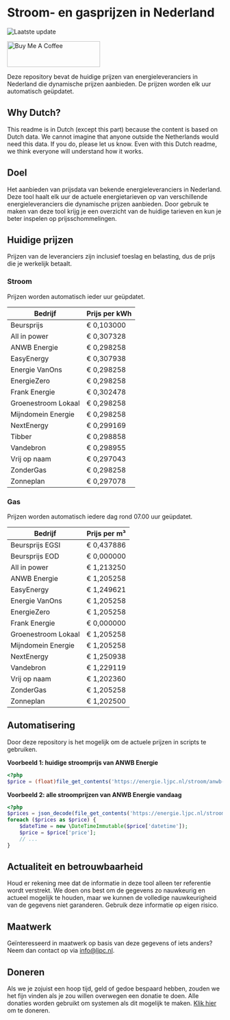 # Stroom- en gasprijzen in Nederland

![Laatste update](https://img.shields.io/badge/laatste%20update-2023--11--20%2012%3A00%20CET-brightgreen)

<a href="https://www.buymeacoffee.com/Lars-" target="_blank"><img src="https://cdn.buymeacoffee.com/buttons/v2/default-orange.png" alt="Buy Me A Coffee" height="60" style="height: 60px !important;width: 217px !important;" ></a>

Deze repository bevat de huidige prijzen van energieleveranciers in Nederland die dynamische prijzen aanbieden. De prijzen worden elk uur automatisch geüpdatet.

## Why Dutch?

This readme is in Dutch (except this part) because the content is based on Dutch data. We cannot imagine that anyone outside the Netherlands would need this data. If you do, please let us know. Even with this Dutch readme, we think
everyone will understand how it works.

## Doel

Het aanbieden van prijsdata van bekende energieleveranciers in Nederland. Deze tool haalt elk uur de actuele energietarieven op van verschillende energieleveranciers die dynamische prijzen aanbieden. Door gebruik te maken van deze tool
krijg je een overzicht van de huidige tarieven en kun je beter inspelen op prijsschommelingen.

## Huidige prijzen

Prijzen van de leveranciers zijn inclusief toeslag en belasting, dus de prijs die je werkelijk betaalt.

### Stroom

Prijzen worden automatisch ieder uur geüpdatet.

 Bedrijf | Prijs per kWh 
---------|---------------
Beursprijs | € 0,103000
All in power | € 0,307328
ANWB Energie | € 0,298258
EasyEnergy | € 0,307938
Energie VanOns | € 0,298258
EnergieZero | € 0,298258
Frank Energie | € 0,302478
Groenestroom Lokaal | € 0,298258
Mijndomein Energie | € 0,298258
NextEnergy | € 0,299169
Tibber | € 0,298858
Vandebron | € 0,298955
Vrij op naam | € 0,297043
ZonderGas | € 0,298258
Zonneplan | € 0,297078


### Gas

Prijzen worden automatisch iedere dag rond 07.00 uur geüpdatet.

 Bedrijf | Prijs per m³ 
---------|--------------
Beursprijs EGSI | € 0,437886
Beursprijs EOD | € 0,000000
All in power | € 1,213250
ANWB Energie | € 1,205258
EasyEnergy | € 1,249621
Energie VanOns | € 1,205258
EnergieZero | € 1,205258
Frank Energie | € 0,000000
Groenestroom Lokaal | € 1,205258
Mijndomein Energie | € 1,205258
NextEnergy | € 1,250938
Vandebron | € 1,229119
Vrij op naam | € 1,202360
ZonderGas | € 1,205258
Zonneplan | € 1,202500


## Automatisering

Door deze repository is het mogelijk om de actuele prijzen in scripts te gebruiken.

**Voorbeeld 1: huidige stroomprijs van ANWB Energie**

```php
<?php
$price = (float)file_get_contents('https://energie.ljpc.nl/stroom/anwb-energie-nu.txt');

```

**Voorbeeld 2: alle stroomprijzen van ANWB Energie vandaag**

```php
<?php
$prices = json_decode(file_get_contents('https://energie.ljpc.nl/stroom/all-in-power-vandaag.json'),true);
foreach ($prices as $price) {
    $dateTime = new \DateTimeImmutable($price['datetime']);
    $price = $price['price'];
    // ...
}
```

## Actualiteit en betrouwbaarheid

Houd er rekening mee dat de informatie in deze tool alleen ter referentie wordt verstrekt. We doen ons best om de gegevens zo nauwkeurig en actueel mogelijk te houden, maar we kunnen de volledige nauwkeurigheid van de gegevens niet
garanderen. Gebruik deze informatie op eigen risico.

## Maatwerk

Geïnteresseerd in maatwerk op basis van deze gegevens of iets anders? Neem dan contact op
via [info@ljpc.nl](mailto:info@ljpc.nl?subject=Energie%20prijzen).

## Doneren

Als we je zojuist een hoop tijd, geld of gedoe bespaard hebben, zouden we het fijn vinden als je zou willen overwegen een
donatie te doen. Alle donaties worden gebruikt om systemen als dit mogelijk te
maken. [Klik hier](https://www.buymeacoffee.com/Lars-) om te doneren.
